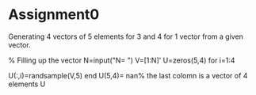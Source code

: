 # Assignment0
Generating 4 vectors of 5 elements for 3 and 4 for 1 vector from a given vector.

% Filling up the vector
N=input("N= ")
V=[1:N]'
U=zeros(5,4)
for i=1:4
    
U(:,i)=randsample(V,5)
end
U(5,4)= nan% the last colomn is a vector of 4 elements
U
